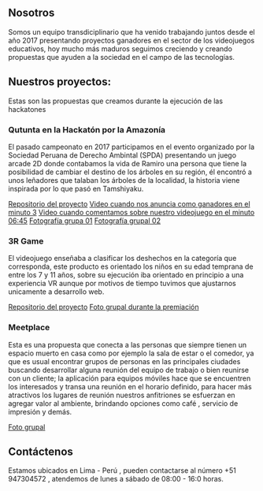 ## Nosotros

Somos un equipo transdiciplinario que ha venido trabajando juntos desde el año 2017 presentando proyectos ganadores en el sector de los videojuegos educativos, hoy mucho más maduros seguimos creciendo y creando propuestas que ayuden a la sociedad en el campo de las tecnologías.

## Nuestros proyectos:
Estas son las propuestas que creamos durante la ejecución de las hackatones

### Qutunta en la Hackatón por la Amazonía
El pasado campeonato en 2017 participamos en el evento organizado por la Sociedad Peruana de Derecho Ambintal (SPDA) presentando un juego arcade 2D donde contabamos la vida de Ramiro una persona que tiene la posibilidad de cambiar el destino de los árboles en su región, él encontró a unos leñadores que talaban los árboles de la localidad, la historia viene inspirada por lo que pasó en Tamshiyaku.

[Repositorio del proyecto](https://github.com/Erichbv/Qutunta)
[Video cuando nos anuncia como ganadores en el minuto 3](https://www.facebook.com/actualidadspda/videos/10154903519626837/)
[Video cuando comentamos sobre nuestro videojuego en el minuto 06:45](https://www.facebook.com/actualidadspda/videos/10154956276781837/)
[Fotografía grupa 01](https://www.facebook.com/actualidadspda/photos/a.10150249514851837/10154903550851837/?type=3&theater)
[Fotografía grupal 02](https://www.facebook.com/makerlabperu/photos/a.1631485537109854/1986901444901593/?type=3&theater)

### 3R Game
El videojuego enseñaba a clasificar los deshechos en la categoría que corresponda, este producto es orientado los niños en su edad temprana de entre los 7 y 11 años, sobre su ejecución iba orientado en principio a una experiencia VR aunque por motivos de tiempo tuvimos que ajustarnos unicamente a desarrollo web.

[Repositorio del proyecto](https://drive.google.com/file/d/0By1ez2k7p8iqS1Z3MHQzdl9OZDA/view?fbclid=IwAR1ffJBm4nRpLJYz6OqjPbudH546tZstxoHLuxnM_x2DEYqQ70BPzoWxvW8)
[Foto grupal durante la premiación](https://www.facebook.com/CAA.UNALM/photos/a.1634240743471175/1990286661199913/?type=3&theater)


### Meetplace
Esta es una propuesta que conecta a las personas que siempre tienen un espacio muerto en casa como por ejemplo la sala de estar o el comedor, ya que es usual encontrar grupos de personas en las principales ciudades buscando desarrollar alguna reunión del equipo de trabajo o bien reunirse con un cliente; la aplicación para equipos móviles hace que se encuentren los interesados y transa una reunión en el horario definido, para hacer más atractivos los lugares de reunión nuestros anfitriones se esfuerzan en agregar valor al ambiente, brindando opciones como café , servicio de impresión y demás.

[Foto grupal](https://www.facebook.com/photo.php?fbid=2023950284486667&set=pb.100006151451067.-2207520000.1555204433.&type=3&theater)

## Contáctenos
Estamos ubicados en Lima - Perú , pueden contactarse al número +51 947304572 , atendemos de lunes a sábado de 08:00 - 16:0 horas.
